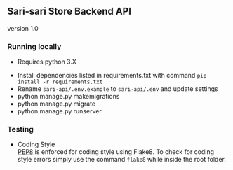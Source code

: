 ## Sari-sari Store Backend API
version 1.0

### Running locally
- Requires python 3.X

* Install dependencies listed in requirements.txt with command 
`pip install -r requirements.txt`
* Rename `sari-api/.env.example` to `sari-api/.env` and update settings
* python manage.py makemigrations
* python manage.py migrate
* python manage.py runserver

### Testing
- Coding Style\
[PEP8](https://peps.python.org/pep-0008/ "PEP8") is enforced for coding style using Flake8. To check for coding style errors simply use the command `flake8` while inside the root folder.
